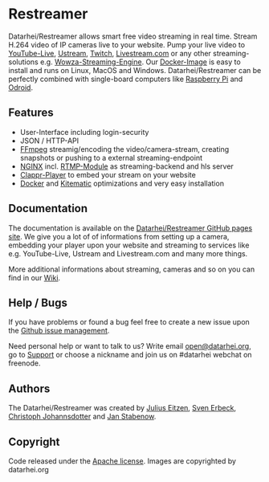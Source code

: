 # Restreamer
Datarhei/Restreamer allows smart free video streaming in real time. Stream H.264 video of IP cameras live to your website. Pump your live video to [YouTube-Live](https://www.youtube.com/), [Ustream](http://www.ustream.tv/), [Twitch](http://www.twitch.tv/), [Livestream.com](http://livestream.com/) or any other streaming-solutions e.g. [Wowza-Streaming-Engine](https://www.wowza.com/). Our [Docker-Image](https://hub.docker.com/search/?q=restreamer&page=1&isAutomated=0&isOfficial=0&starCount=0&pullCount=0) is easy to install and runs on Linux, MacOS and Windows. Datarhei/Restreamer can be perfectly combined with single-board computers like [Raspberry Pi](https://www.raspberrypi.org/) and [Odroid](http://www.hardkernel.com/main/main.php).

## Features

- User-Interface including login-security
- JSON / HTTP-API
- [FFmpeg](http://ffmpeg.org/) streamig/encoding the video/camera-stream, creating snapshots or pushing to a external streaming-endpoint
- [NGINX](http://nginx.org/) incl. [RTMP-Module](https://github.com/arut/nginx-rtmp-module) as streaming-backend and hls server
- [Clappr-Player](https://github.com/clappr/clappr) to embed your stream on your website
- [Docker](https://www.docker.com/) and [Kitematic](https://kitematic.com/) optimizations and very easy installation

## Documentation
The documentation is available on the [Datarhei/Restreamer GitHub pages site](https://datarhei.github.io/restreamer/).
We give you a lot of of informations from setting up a camera, embedding your player upon your website and streaming to services like e.g. YouTube-Live, Ustream and Livestream.com and many more things. 

More additional informations about streaming, cameras and so on you can find in our [Wiki](https://datarhei.github.com/restreamer/wiki). 

## Help / Bugs
If you have problems or found a bug feel free to create a new issue upon the [Github issue management](https://github.com/datarhei/restreamer/issues). 

Need personal help or want to talk to us? Write email open@datarhei.org, go to [Support](http://datarhei.org/restreamer/support.html) or choose a nickname and join us on #datarhei webchat on freenode.

## Authors
The Datarhei/Restreamer was created by [Julius Eitzen](https://github.com/jeitzen), [Sven Erbeck](https://github.com/svenerbeck), [Christoph Johannsdotter](https://github.com/christophjohannsdotter) and [Jan Stabenow](https://github.com/jstabenow).

## Copyright
Code released under the [Apache license](LICENSE). Images are copyrighted by datarhei.org
